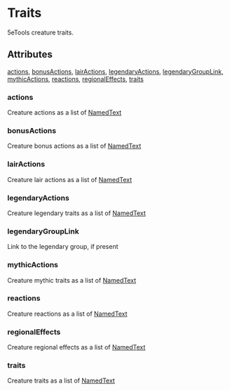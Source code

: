 # Traits

5eTools creature traits.

## Attributes

[actions](#actions), [bonusActions](#bonusactions), [lairActions](#lairactions), [legendaryActions](#legendaryactions), [legendaryGroupLink](#legendarygrouplink), [mythicActions](#mythicactions), [reactions](#reactions), [regionalEffects](#regionaleffects), [traits](#traits)

### actions

Creature actions as a list of [NamedText](../../NamedText.md)

### bonusActions

Creature bonus actions as a list of [NamedText](../../NamedText.md)

### lairActions

Creature lair actions as a list of [NamedText](../../NamedText.md)

### legendaryActions

Creature legendary traits as a list of [NamedText](../../NamedText.md)

### legendaryGroupLink

Link to the legendary group, if present

### mythicActions

Creature mythic traits as a list of [NamedText](../../NamedText.md)

### reactions

Creature reactions as a list of [NamedText](../../NamedText.md)

### regionalEffects

Creature regional effects as a list of [NamedText](../../NamedText.md)

### traits

Creature traits as a list of [NamedText](../../NamedText.md)
